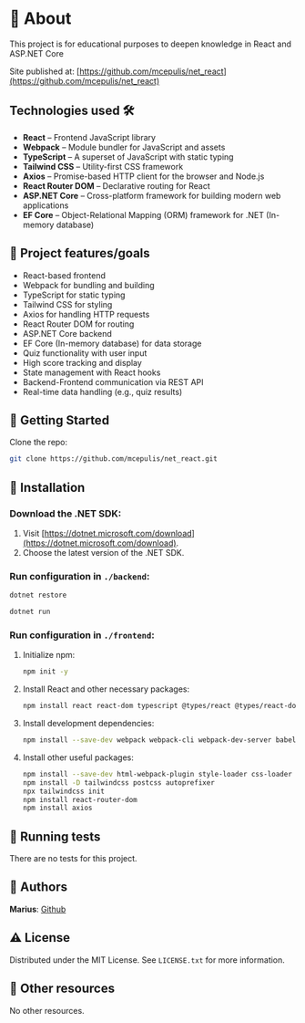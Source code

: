 # 🌟 About

This project is for educational purposes to deepen knowledge in React and ASP.NET Core

Site published at: [https://github.com/mcepulis/net_react](https://github.com/mcepulis/net_react)

## Technologies used 🛠️

- **React** – Frontend JavaScript library
- **Webpack** – Module bundler for JavaScript and assets
- **TypeScript** – A superset of JavaScript with static typing
- **Tailwind CSS** – Utility-first CSS framework
- **Axios** – Promise-based HTTP client for the browser and Node.js
- **React Router DOM** – Declarative routing for React
- **ASP.NET Core** – Cross-platform framework for building modern web applications
- **EF Core** – Object-Relational Mapping (ORM) framework for .NET (In-memory database)

## 🎯 Project features/goals

- React-based frontend
- Webpack for bundling and building
- TypeScript for static typing
- Tailwind CSS for styling
- Axios for handling HTTP requests
- React Router DOM for routing
- ASP.NET Core backend
- EF Core (In-memory database) for data storage
- Quiz functionality with user input
- High score tracking and display
- State management with React hooks
- Backend-Frontend communication via REST API
- Real-time data handling (e.g., quiz results)

## 🧬 Getting Started

Clone the repo:
```bash
git clone https://github.com/mcepulis/net_react.git
```

## 🏃 Installation

### **Download the .NET SDK**:
1. Visit [https://dotnet.microsoft.com/download](https://dotnet.microsoft.com/download).
2. Choose the latest version of the .NET SDK.

### **Run configuration in `./backend`**:

  ```bash
  dotnet restore
  ```
   ```bash
  dotnet run
  ```
### **Run configuration in `./frontend`**:
1. Initialize npm:
   ```bash
   npm init -y
   ```
2. Install React and other necessary packages:
   ```bash
   npm install react react-dom typescript @types/react @types/react-dom
   ```
3. Install development dependencies:
   ```bash
   npm install --save-dev webpack webpack-cli webpack-dev-server babel-loader @babel/core @babel/preset-env @babel/preset-react typescript ts-loader
   ```
4. Install other useful packages:
   ```bash
   npm install --save-dev html-webpack-plugin style-loader css-loader
   npm install -D tailwindcss postcss autoprefixer
   npx tailwindcss init
   npm install react-router-dom
   npm install axios
   ```

## 🧪 Running tests

There are no tests for this project.

## 🎅 Authors

**Marius**: [Github](https://github.com/mcepulis)

## ⚠️ License

Distributed under the MIT License. See `LICENSE.txt` for more information.

## 🔗 Other resources

No other resources.
